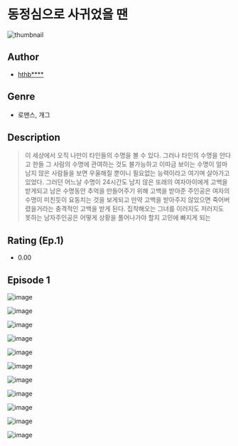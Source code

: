 # 동정심으로 사귀었을 땐
![thumbnail](https://image-comic.pstatic.net/user_contents_data/challenge_comic/2023/05/25/upload_4049127922356860724_480x623.jpeg)

## Author
- [hthb****](https://comic.naver.com/artistTitle?id=367302)

## Genre
- 로맨스, 개그

## Description
> 이 세상에서 오직 나만이 타인들의 수명을 볼 수 있다. 그러나 타인의 수명을 안다고 한들 그 사람의 수명에 관여하는 것도 불가능하고 이따금 보이는 수명이 얼마 남지 않은 사람들을 보면 우울해질 뿐이니 필요없는 능력이라고 여기며 살아가고 있었다. 그러던 어느날 수명이 24시간도 남지 않은 또래의 여자아이에게 고백을 받게되고 남은 수명동안 추억을 만들어주기 위해 고백을 받아준 주인공은 여자의 수명이 미친듯이 요동치는 것을 보게되고 만약 고백을 받아주지 않았으면 죽어버렸을거라는 충격적인 고백을 받게 된다. 집착해오는 그녀를 이러지도 저러지도 못하는 남자주인공은 어떻게 상황을 풀어나가야 할지 고민에 빠지게 되는


## Rating (Ep.1)
- 0.00

## Episode 1
![image](https://image-comic.pstatic.net/user_contents_data/challenge_comic/2023/05/25/367302/upload_3688791375282124086.jpeg)

![image](https://image-comic.pstatic.net/user_contents_data/challenge_comic/2023/05/25/367302/upload_7233684122352838200.jpeg)

![image](https://image-comic.pstatic.net/user_contents_data/challenge_comic/2023/05/25/367302/upload_3847260893766431075.jpeg)

![image](https://image-comic.pstatic.net/user_contents_data/challenge_comic/2023/05/25/367302/upload_7364564497675150135.jpeg)

![image](https://image-comic.pstatic.net/user_contents_data/challenge_comic/2023/05/25/367302/upload_3978426918703752498.jpeg)

![image](https://image-comic.pstatic.net/user_contents_data/challenge_comic/2023/05/25/367302/upload_3546077171198015331.jpeg)

![image](https://image-comic.pstatic.net/user_contents_data/challenge_comic/2023/05/25/367302/upload_7162520255211059297.jpeg)

![image](https://image-comic.pstatic.net/user_contents_data/challenge_comic/2023/05/25/367302/upload_7221858668720961123.jpeg)

![image](https://image-comic.pstatic.net/user_contents_data/challenge_comic/2023/05/25/367302/upload_3472898067431305783.jpeg)

![image](https://image-comic.pstatic.net/user_contents_data/challenge_comic/2023/05/25/367302/upload_3906981769788798818.jpeg)

![image](https://image-comic.pstatic.net/user_contents_data/challenge_comic/2023/05/25/367302/upload_3618473217967405365.jpeg)
